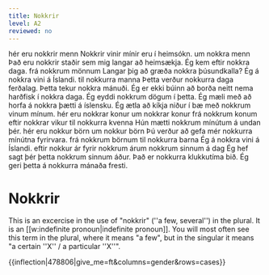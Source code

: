 ```yaml
---
title: Nokkrir
level: A2
reviewed: no
---
```

<vocabulary>
hér eru nokkrir menn
Nokkrir vinir mínir eru í heimsókn.
um nokkra menn
Það eru nokkrir staðir sem mig langar að heimsækja.
Ég kem eftir nokkra daga.
frá nokkrum mönnum
Langar þig að græða nokkra þúsundkalla?
Ég á nokkra vini á Íslandi.
til nokkurra manna
Þetta verður nokkurra daga ferðalag.
Þetta tekur nokkra mánuði.
Ég er ekki búinn að borða neitt nema harðfisk í nokkra daga.
Ég eyddi nokkrum dögum í þetta.
Ég mæli með að horfa á nokkra þætti á íslensku.
Ég ætla að kíkja niður í bæ með nokkrum vinum mínum.
hér eru nokkrar konur
um nokkrar konur
frá nokkrum konum
eftir nokkrar vikur
til nokkurra kvenna
Hún mætti nokkrum mínútum á undan þér.
hér eru nokkur börn
um nokkur börn
Þú verður að gefa mér nokkurra mínútna fyrirvara.
frá nokkrum börnum
til nokkurra barna
Ég á nokkra vini á Íslandi.
eftir nokkur ár
fyrir nokkrum árum
nokkrum sinnum á dag
Ég hef sagt þér þetta nokkrum sinnum áður.
Það er nokkurra klukkutíma bið.
Ég geri þetta á nokkurra mánaða fresti.
</vocabulary>

# Nokkrir

This is an excercise in the use of "nokkrir" (''a few, several'') in the plural. It is an [[w:indefinite pronoun|indefinite pronoun]]. You will most often see this term in the plural, where it means "a few", but in the singular it means "a certain ''X'' / a particular ''X''".

{{inflection|478806|give_me=ft&columns=gender&rows=cases}}
